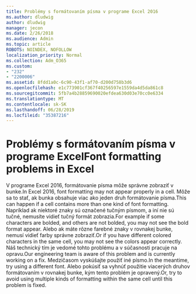 ```yaml
---
title: Problémy s formátovaním písma v programe Excel 2016
ms.author: dludwig
author: dludwig
manager: jecon
ms.date: 2/26/2018
ms.audience: Admin
ms.topic: article
ROBOTS: NOINDEX, NOFOLLOW
localization_priority: Normal
ms.collection: Adm_O365
ms.custom:
- "232"
- "2200006"
ms.assetid: 8fdd1a0c-6c90-43f1-af70-d200d758b3d6
ms.openlocfilehash: e1c773901cf367f40256597e1559da4d5da861c8
ms.sourcegitcommit: 5fb7a4b28859690020efdea630d03e70cc0e6334
ms.translationtype: MT
ms.contentlocale: sk-SK
ms.lasthandoff: 06/28/2019
ms.locfileid: "35387216"
---
```

# <a name="font-formatting-problems-in-excel"></a><span data-ttu-id="f53da-102">Problémy s formátovaním písma v programe Excel</span><span class="sxs-lookup"><span data-stu-id="f53da-102">Font formatting problems in Excel</span></span>

<span data-ttu-id="f53da-103">V programe Excel 2016, formátovanie písma môže správne zobraziť v bunke.</span><span class="sxs-lookup"><span data-stu-id="f53da-103">In Excel 2016, font formatting may not appear properly in a cell.</span></span> <span data-ttu-id="f53da-104">Môže sa to stať, ak bunka obsahuje viac ako jeden druh formátovanie písma.</span><span class="sxs-lookup"><span data-stu-id="f53da-104">This can happen if a cell contains more than one kind of font formatting.</span></span> <span data-ttu-id="f53da-105">Napríklad ak niektoré znaky sú označené tučným písmom, a iní nie sú tučné, nemusíte vidieť tučný formát zobrazia.</span><span class="sxs-lookup"><span data-stu-id="f53da-105">For example if some characters are bolded, and others are not bolded, you may not see the bold format appear.</span></span> <span data-ttu-id="f53da-106">Alebo ak máte rôzne farebné znaky v rovnakej bunke, nemusí vidieť farby správne zobraziť.</span><span class="sxs-lookup"><span data-stu-id="f53da-106">Or if you have different colored characters in the same cell, you may not see the colors appear correctly.</span></span> <span data-ttu-id="f53da-107">Náš technický tím je vedomé tohto problému a v súčasnosti pracuje na opravu.</span><span class="sxs-lookup"><span data-stu-id="f53da-107">Our engineering team is aware of this problem and is currently working on a fix.</span></span> <span data-ttu-id="f53da-108">Medzičasom vyskúšajte použiť iné písmo.</span><span class="sxs-lookup"><span data-stu-id="f53da-108">In the meantime, try using a different font.</span></span> <span data-ttu-id="f53da-109">Alebo pokúsiť sa vyhnúť použitie viacerých druhov formátovaním v rovnakej bunke, kým tento problém je opravený.</span><span class="sxs-lookup"><span data-stu-id="f53da-109">Or, try to avoid using multiple kinds of formatting within the same cell until this problem is fixed.</span></span>
  